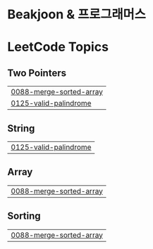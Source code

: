 # Beakjoon & 프로그래머스

<!---LeetCode Topics Start-->
# LeetCode Topics
## Two Pointers
|  |
| ------- |
| [0088-merge-sorted-array](https://github.com/X1n9fU/ProblemSolve/tree/master/0088-merge-sorted-array) |
| [0125-valid-palindrome](https://github.com/X1n9fU/ProblemSolve/tree/master/0125-valid-palindrome) |
## String
|  |
| ------- |
| [0125-valid-palindrome](https://github.com/X1n9fU/ProblemSolve/tree/master/0125-valid-palindrome) |
## Array
|  |
| ------- |
| [0088-merge-sorted-array](https://github.com/X1n9fU/ProblemSolve/tree/master/0088-merge-sorted-array) |
## Sorting
|  |
| ------- |
| [0088-merge-sorted-array](https://github.com/X1n9fU/ProblemSolve/tree/master/0088-merge-sorted-array) |
<!---LeetCode Topics End-->